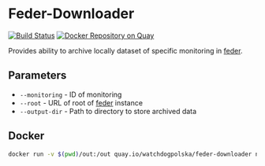 # Feder-Downloader

[![Build Status](https://travis-ci.com/watchdogpolska/feder-downloader.svg?branch=master)](https://travis-ci.com/watchdogpolska/feder-downloader)
[![Docker Repository on Quay](https://quay.io/repository/watchdogpolska/feder-downloader/status "Docker Repository on Quay")](https://quay.io/repository/watchdogpolska/feder-downloader)

Provides ability to archive locally dataset of specific monitoring in [feder](http://github.com/watchdogpolska/feder/).

## Parameters

* ```--monitoring``` - ID of monitoring
* ```--root``` - URL of root of [feder](http://github.com/watchdogpolska/feder/) instance
* ```--output-dir``` - Path to directory to store archived data


## Docker

```bash
docker run -v $(pwd)/out:/out quay.io/watchdogpolska/feder-downloader nodejs index.js --monitoring 12 --output-dir /out
```
